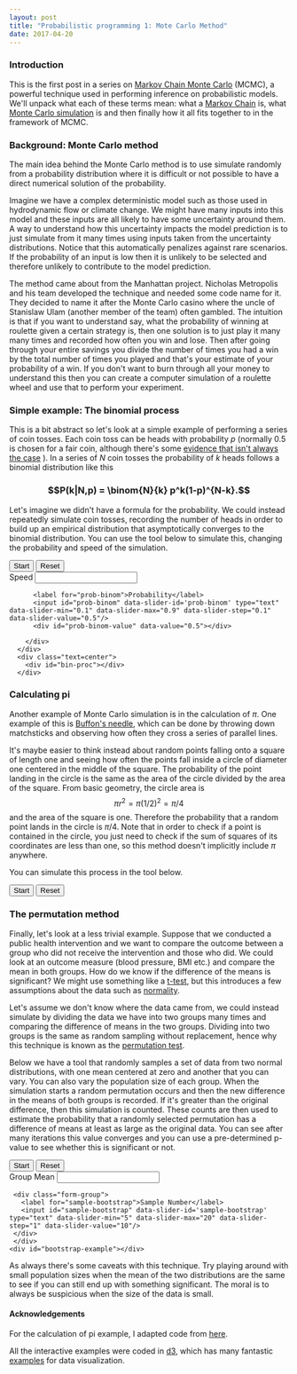 ```yaml
---
layout: post
title: "Probabilistic programming 1: Mote Carlo Method"
date: 2017-04-20
---
```


### Introduction

This is the first post in a series on [Markov Chain Monte Carlo](https://en.wikipedia.org/wiki/Markov_chain_Monte_Carlo) (MCMC), a powerful technique used in performing inference on probabilistic models. We'll unpack
what each of these terms mean: what a [Markov Chain](https://en.wikipedia.org/wiki/Markov_chain)
 is, what [Monte Carlo simulation](https://en.wikipedia.org/wiki/Monte_Carlo_algorithm)
is and then finally how it all fits together to in the framework of MCMC.

### Background: Monte Carlo method

The main idea behind the Monte Carlo method is to use simulate randomly from a
probability distribution where it is difficult or not possible to have a direct
numerical solution of the probability.

Imagine we have a complex deterministic model such as those used in hydrodynamic
flow or climate change. We might have many inputs into this model and these inputs
are all likely to have some uncertainty around them. A way to understand how this
uncertainty impacts the model prediction is to just simulate from it many times
using inputs taken from the uncertainty distributions. Notice that this automatically
penalizes against rare scenarios. If the probability of an input is low then it is
unlikely to be selected and therefore unlikely to contribute to the model prediction.

The method came about from the Manhattan project. Nicholas Metropolis and his
team developed the technique and needed some code name for it. They decided to
name it after the Monte Carlo casino where the uncle of Stanislaw Ulam
(another member of the team) often gambled. The intuition is that if you want to
understand say, what the probability of winning at roulette given a certain
strategy is, then one solution is to just play it many many times and recorded
how often you win and lose. Then after going through your entire savings you
divide the number of times you had a win by the total number of times you
played and that's your estimate of your probability of a win. If you don't want
to burn through all your money to understand this then you can create a computer
simulation of a roulette wheel and use that to perform your experiment.

### Simple example: The binomial process

This is a bit abstract so let's look at a simple example of performing a series
of coin tosses. Each coin toss can be heads with probability $p$ (normally
  0.5 is chosen for a fair coin, although there's some [evidence that isn't always the case](http://statweb.stanford.edu/~susan/papers/headswithJ.pdf) ).
In a series of $N$ coin tosses the probability of $k$ heads follows a binomial distribution
like this

### $$P(k|N,p) = \binom{N}{k} p^k(1-p)^{N-k}.$$

Let's imagine we didn't have a formula for the probability. We could instead
repeatedly simulate coin tosses, recording the number of heads in order to build
up an empirical distribution that asymptotically converges to the binomial
distribution. You can use the tool below to simulate this, changing the probability and speed
of the simulation.

<div class="row">
   <div class="col-md-8 col-md-offset-2 col-xs-10 col-xs-offset-1">
      <div class="text-center">
        <div class="btn-group">
          <button id="start-binom" type="button" class="btn btn-default btn-lg"><span class="glyphicon glyphicon-play" aria-hidden="true"></span>Start</button>
          <button id="reset-binom" type="button" class="btn btn-primary btn-lg"><span class="glyphicon glyphicon-step-backward" aria-hidden="true"></span>Reset</button>
        </div>
        <div class="form-group">
          <label for="speed-binom">Speed</label>
          <input id="speed-binom" data-slider-id='speed-binom' type="text" data-slider-min="0.1" data-slider-max="1" data-slider-step="0.1" data-slider-value="0.5" data-tooltip="hide"/>
          <div id="speed-binom-value" data-value="0.5"></div>

          <label for="prob-binom">Probability</label>
          <input id="prob-binom" data-slider-id='prob-binom' type="text" data-slider-min="0.1" data-slider-max="0.9" data-slider-step="0.1" data-slider-value="0.5"/>
          <div id="prob-binom-value" data-value="0.5"></div>

        </div>
      </div>
      <div class="text=center">
        <div id="bin-proc"></div>
      </div>
   </div>
</div>



### Calculating pi

Another example of Monte Carlo simulation is in the calculation of $\pi$. One example
of this is [Buffon's needle](https://en.wikipedia.org/wiki/Buffon%27s_needle), which can be done
by throwing down matchsticks and observing how often they cross a series of parallel lines.

 It's maybe easier to think instead about random points falling onto a square of length
 one and seeing how often the points fall inside a circle of diameter one centered
 in the middle of the square. The probability of the point landing in the circle is the
 same as the area of the circle divided by the area of the square. From basic geometry, the circle area
 is
 $$\pi r^2 = \pi (1/2)^2 = \pi/4$$
 and the area of the square is one. Therefore the probability that a random point
 lands in the circle is $\pi/4$. Note that in order to check if a point is contained
 in the circle, you just need to check if the sum of squares of its coordinates are
 less than one, so this method doesn't implicitly include $\pi$ anywhere.

 You can simulate this process in the tool below.

<div class="row">
   <div class="col-md-8 col-md-offset-2 col-xs-10 col-xs-offset-1">
   <div class="text-center">
     <div class="btn-group">
       <button id="start-pi" type="button" class="btn btn-default btn-lg"><span class="glyphicon glyphicon-play" aria-hidden="true"></span>Start</button>
       <button id="reset-pi" type="button" class="btn btn-primary btn-lg"><span class="glyphicon glyphicon-step-backward" aria-hidden="true"></span>Reset</button>
     </div>
   </div>
    <div id="pimc"></div>
    </div>
</div>

### The permutation method

Finally, let's look at a less trivial example. Suppose that we conducted a
public health intervention and we want to compare the outcome between a group
who did not receive the intervention and those who did. We could look at an outcome
measure (blood pressure, BMI etc.) and compare the mean in both groups. How do
we know if the difference of the means is significant? We might use something
like a [t-test](https://en.wikipedia.org/wiki/Student%27s_t-test), but this
introduces a few assumptions about the data such as [normality](https://en.wikipedia.org/wiki/Normality_test).

Let's assume we don't know where the data came from, we could instead simulate by
dividing the data we have into two groups many times and comparing the difference
of means in the two groups. Dividing into two groups is the same as random sampling
without replacement, hence why this technique is known as the [permutation test](https://en.wikipedia.org/wiki/Resampling_(statistics)#Permutation_tests).

Below we have a tool that randomly samples a set of data from two normal distributions, with
one mean centered at zero and another that you can vary. You can also vary the population size
of each group. When the simulation starts a random permutation occurs and then the new difference
in the means of both groups is recorded. If it's greater than the original difference, then this simulation is counted.
These counts are then used to estimate the probability that a randomly selected permutation has a difference
of means at least as large as the original data. You can see after many iterations this value converges and
you can use a pre-determined p-value to see whether this is significant or not.

<div class="row" id="lattice-epidemic-tool">
   <div class="col-md-8 col-md-offset-2 col-xs-10 col-xs-offset-1">
   <div class="text-center">
      <div class="btn-group">
        <button id="start-bootstrap" type="button" class="btn btn-default btn-lg"><span class="glyphicon glyphicon-play" aria-hidden="true"></span>Start</button>
        <button id="reset-bootstrap" type="button" class="btn btn-primary btn-lg"><span class="glyphicon glyphicon-step-backward" aria-hidden="true"></span>Reset</button>
      </div>
      <div class="form-group">
       <label for="mean-bootstrap">Group Mean</label>
       <input id="mean-bootstrap" data-slider-id='mean-bootstrap' type="text" data-slider-min="0.0" data-slider-max="5" data-slider-step="0.1" data-slider-value="0.5" data-tooltip="hide"/>
     </div>

     <div class="form-group">
       <label for="sample-bootstrap">Sample Number</label>
       <input id="sample-bootstrap" data-slider-id='sample-bootstrap' type="text" data-slider-min="5" data-slider-max="20" data-slider-step="1" data-slider-value="10"/>
     </div>
     </div>
    <div id="bootstrap-example"></div>
   </div>
</div>

As always there's some caveats with this technique. Try playing around with small population sizes when the mean of the
two distributions are the same to see if you can still end up with something significant. The moral is to always be suspicious
when the size of the data is small.

#### Acknowledgements

For the calculation of pi example, I adapted code from [here](https://bl.ocks.org/bricedev/33de9b3c78b442938d52).

All the interactive examples were coded in [d3](https://d3js.org), which has many fantastic [examples](https://bl.ocks.org) for
data visualization.
<!-- jQuery -->
<script src="{{ site.url }}/js/jquery.min.js"></script>

<!-- Plugin JavaScript -->
<script src="https://cdnjs.cloudflare.com/ajax/libs/jquery-easing/1.3/jquery.easing.min.js"></script>


<!-- Bootstrap -->
<script src="{{ site.url }}/js/bootstrap-slider.js"></script>

<!-- D3 js -->
<script src="https://d3js.org/d3.v3.js"></script>

<!-- main js -->
<script src="{{ site.url }}/js/mcmc.js"></script>
